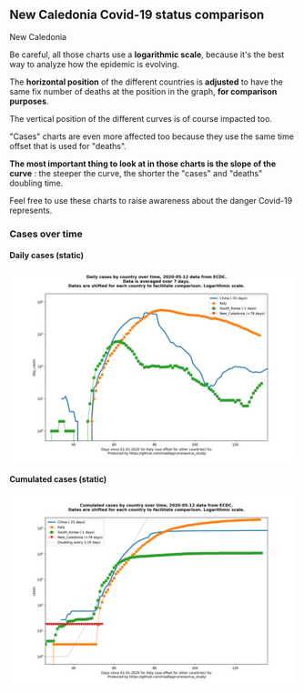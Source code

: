 ## New Caledonia Covid-19 status comparison 

New Caledonia



Be careful, all those charts use a **logarithmic scale**, because it's the best way to analyze how the epidemic is evolving.
 
The **horizontal position** of the different countries is **adjusted** to have the same fix number of deaths at the position in the graph, **for comparison purposes**.

The vertical position of the different curves is of course impacted too.

"Cases" charts are even more affected too because they use the same time offset that is used for "deaths".

**The most important thing to look at in those charts is the slope of the curve** : the steeper the curve, the shorter the "cases" and "deaths" doubling time.

Feel free to use these charts to raise awareness about the danger Covid-19 represents. 


 
### Cases over time
 
#### Daily cases (static)
![New Caledonia covid-19 daily cases static chart](https://raw.githubusercontent.com/madlag/coronavirus_study/master/notebooks/graphs/2020-05-12/countries/New_Caledonia/2020-05-12_New_Caledonia_day_cases.png "New Caledonia covid-19 day_cases static chart")   
 
#### Cumulated cases (static)
![New Caledonia covid-19 cumulated cases static chart](https://raw.githubusercontent.com/madlag/coronavirus_study/master/notebooks/graphs/2020-05-12/countries/New_Caledonia/2020-05-12_New_Caledonia_cases.png "New Caledonia covid-19 cases static chart")   

